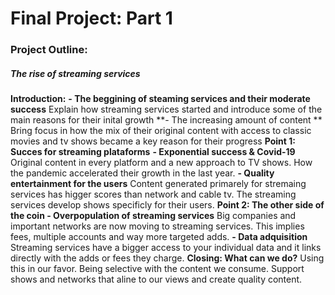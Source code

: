 
# Final Project: **Part 1**

### Project Outline:

##### The rise of streaming services

 **Introduction:**
    **- The beggining of steaming services and their moderate success** 
        Explain how streaming services started and introduce some of the main reasons for their inital growth
    **- The increasing amount of content **
        Bring focus in how the mix of their original content with access to classic movies and tv shows became a key reason for their progress
 **Point 1:**
    **Succes for streaming plataforms**
    **- Exponential success & Covid-19**
        Original content in every platform and a new approach to TV shows. How the pandemic accelerated their growth in the last year.
    **- Quality entertainment for the users**
        Content generated primarely for stremaing services has higger scores than network and cable tv. The streaming services develop shows specificly for their users.
 **Point 2: 
    The other side of the coin
      - Overpopulation of streaming services**
        Big companies and important networks are now moving to streaming services. This implies fees, multiple accounts and way more targeted adds.
    **- Data adquisition** 
        Streaming services have a bigger access to your individual data and it links directly with the adds or fees they charge.
 **Closing:
    What can we do?**
        Using this in our favor. Being selective with the content we consume. Support shows and networks that aline to our views and create quality content. 
        
        


  

  
